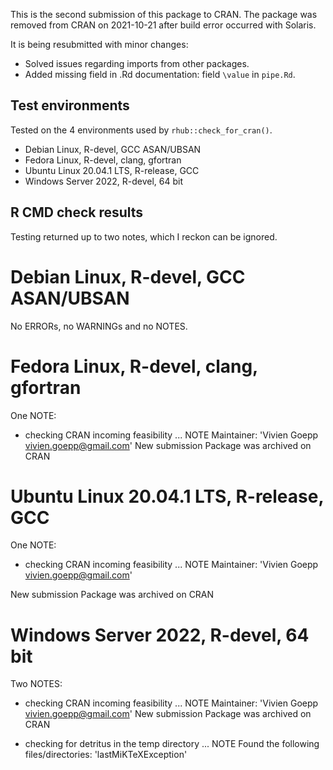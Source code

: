 This is the second submission of this package to CRAN. 
The package was removed from CRAN on 2021-10-21 after build error occurred with Solaris.

It is being resubmitted with minor changes: 
- Solved issues regarding imports from other packages.
- Added missing field in .Rd documentation: field `\value` in `pipe.Rd`.

## Test environments
Tested on the 4 environments used by `rhub::check_for_cran()`.
* Debian Linux, R-devel, GCC ASAN/UBSAN
* Fedora Linux, R-devel, clang, gfortran
* Ubuntu Linux 20.04.1 LTS, R-release, GCC
* Windows Server 2022, R-devel, 64 bit

## R CMD check results
Testing returned up to two notes, which I reckon can be ignored.

# Debian Linux, R-devel, GCC ASAN/UBSAN
No ERRORs, no WARNINGs and no NOTES.

# Fedora Linux, R-devel, clang, gfortran
One NOTE:
* checking CRAN incoming feasibility ... NOTE
Maintainer: 'Vivien Goepp <vivien.goepp@gmail.com>'
New submission
Package was archived on CRAN

# Ubuntu Linux 20.04.1 LTS, R-release, GCC
One NOTE:
* checking CRAN incoming feasibility ... NOTE
Maintainer: 'Vivien Goepp <vivien.goepp@gmail.com>'

New submission
Package was archived on CRAN

# Windows Server 2022, R-devel, 64 bit
Two NOTES:
* checking CRAN incoming feasibility ... NOTE
Maintainer: 'Vivien Goepp <vivien.goepp@gmail.com>'
New submission
Package was archived on CRAN

* checking for detritus in the temp directory ... NOTE
Found the following files/directories:
  'lastMiKTeXException'
  
